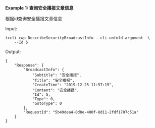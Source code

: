 **Example 1: 查询安全播报文章信息**

根据id查询安全播报文章信息

Input: 

```
tccli cwp DescribeSecurityBroadcastInfo --cli-unfold-argument  \
    --Id 5
```

Output: 
```
{
    "Response": {
        "BroadcastInfo": {
            "Subtitle": "安全播报",
            "Title": "安全播报",
            "CreateTime": "2019-12-25 11:57:15",
            "Content": "安全播报",
            "Id": 5,
            "Type": 0,
            "GotoType": 0
        },
        "RequestId": "5b49dea4-0d0e-400f-8d11-2fdf1707c51a"
    }
}
```

